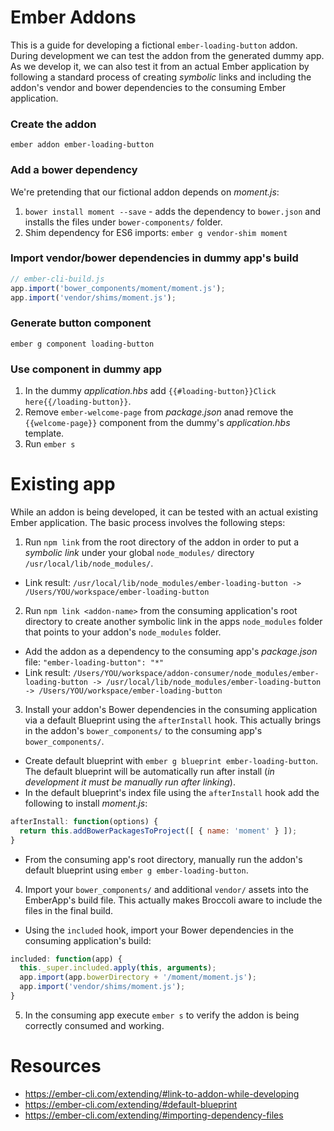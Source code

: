 # Ember Addons

This is a guide for developing a fictional `ember-loading-button` addon. During development we can test the addon 
from the generated dummy app. As we develop it, we can also test it from an actual Ember application by following 
a standard process of creating _symbolic_ links and including the addon's vendor and bower dependencies to the 
consuming Ember application.

### Create the addon
`ember addon ember-loading-button`

### Add a bower dependency
We're pretending that our fictional addon depends on _moment.js_:

1. `bower install moment --save` - adds the dependency to `bower.json` and installs the files under `bower-components/` folder.
2. Shim dependency for ES6 imports: `ember g vendor-shim moment`

### Import vendor/bower dependencies in dummy app's build
```js
// ember-cli-build.js
app.import('bower_components/moment/moment.js');
app.import('vendor/shims/moment.js');
```

### Generate button component
`ember g component loading-button`

### Use component in dummy app
1. In the dummy _application.hbs_ add `{{#loading-button}}Click here{{/loading-button}}`.
2. Remove `ember-welcome-page` from _package.json_ anad remove the `{{welcome-page}}` component from the dummy's _application.hbs_ template.
3. Run `ember s`


# Existing app

While an addon is being developed, it can be tested with an actual existing Ember application. The basic process involves the following steps:

1. Run `npm link` from the root directory of the addon in order to put a _symbolic link_ under your global `node_modules/` directory `/usr/local/lib/node_modules/`.
  * Link result: `/usr/local/lib/node_modules/ember-loading-button -> /Users/YOU/workspace/ember-loading-button`
2. Run `npm link <addon-name>` from the consuming application's root directory to create another symbolic link in the apps `node_modules` folder that points to your addon's `node_modules` folder.
  * Add the addon as a dependency to the consuming app's _package.json_ file: `"ember-loading-button": "*"`
  * Link result: `/Users/YOU/workspace/addon-consumer/node_modules/ember-loading-button -> /usr/local/lib/node_modules/ember-loading-button -> /Users/YOU/workspace/ember-loading-button`
3. Install your addon's Bower dependencies in the consuming application via a default Blueprint using the `afterInstall` hook. This actually brings in the addon's `bower_components/` to the consuming app's `bower_components/`.
  * Create default blueprint with `ember g blueprint ember-loading-button`. The default blueprint will be automatically run after install (_in development it must be manually run after linking_).
  * In the default blueprint's index file using the `afterInstall` hook add the following to install _moment.js_:
  ```js
  afterInstall: function(options) {
    return this.addBowerPackagesToProject([ { name: 'moment' } ]);
  }
  ```
  * From the consuming app's root directory, manually run the addon's default blueprint using `ember g ember-loading-button`.
4. Import your `bower_components/` and additional `vendor/` assets into the EmberApp's build file. This actually makes Broccoli aware to include the files in the final build.
  * Using the `included` hook, import your Bower dependencies in the consuming application's build:
  ```js
  included: function(app) {
    this._super.included.apply(this, arguments);
    app.import(app.bowerDirectory + '/moment/moment.js');
    app.import('vendor/shims/moment.js');
  }
  ```
5. In the consuming app execute `ember s` to verify the addon is being correctly consumed and working.


# Resources
  * https://ember-cli.com/extending/#link-to-addon-while-developing
  * https://ember-cli.com/extending/#default-blueprint
  * https://ember-cli.com/extending/#importing-dependency-files
